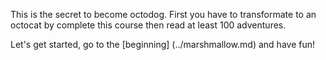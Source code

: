 This is the secret to become octodog. First you have to transformate to an octocat by complete this course then read at least 100 adventures.

Let's get started, go to the [beginning] (../marshmallow.md) and have fun!

